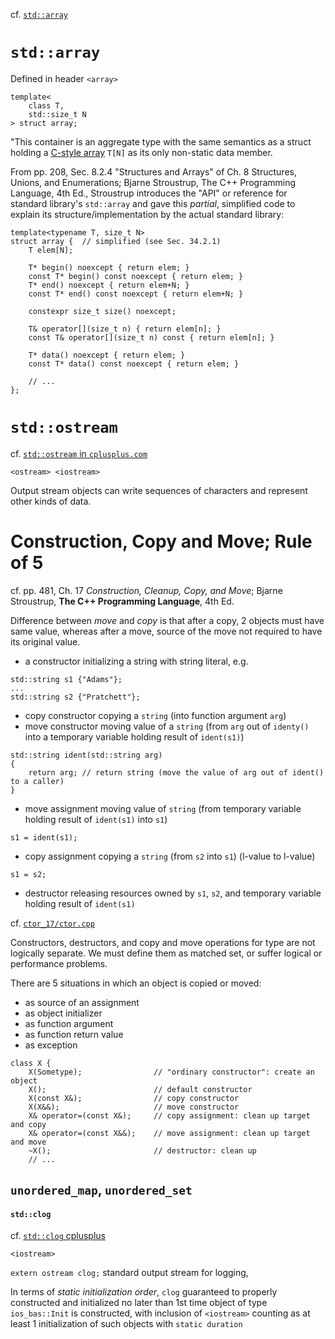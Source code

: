 cf. [`std::array`](http://en.cppreference.com/w/cpp/container/array)

# `std::array`  

Defined in header `<array>`  

```  
template<
	class T,
	std::size_t N
> struct array;  
```  

"This container is an aggregate type with the same semantics as a struct holding a [C-style array](http://en.cppreference.com/w/cpp/language/array) `T[N]` as its only non-static data member.  

From pp. 208, Sec. 8.2.4 "Structures and Arrays" of Ch. 8 Structures, Unions, and Enumerations; Bjarne Stroustrup, The C++ Programming Language, 4th Ed., Stroustrup introduces the "API" or reference for standard library's `std::array` and gave this *partial*, simplified code to explain its structure/implementation by the actual standard library:  

```  
template<typename T, size_t N> 
struct array {	// simplified (see Sec. 34.2.1)  
	T elem[N]; 
	
	T* begin() noexcept { return elem; }
	const T* begin() const noexcept { return elem; }
	T* end() noexcept { return elem+N; }
	const T* end() const noexcept { return elem+N; }
	
	constexpr size_t size() noexcept; 
	
	T& operator[](size_t n) { return elem[n]; }
	const T& operator[](size_t n) const { return elem[n]; }
	
	T* data() noexcept { return elem; }
	const T* data() const noexcept { return elem; }
	
	// ... 
};  
```  
  
# `std::ostream`  

cf. [`std::ostream` in `cplusplus.com`](http://www.cplusplus.com/reference/ostream/ostream/)

`<ostream> <iostream>`  

Output stream objects can write sequences of characters and represent other kinds of data.  


# Construction, Copy and Move; Rule of 5  

cf. pp. 481, Ch. 17 *Construction, Cleanup, Copy, and Move*; Bjarne Stroustrup, **The C++ Programming Language**, 4th Ed.   

Difference between *move* and *copy* is that after a copy, 2 objects must have same value, whereas after a move, source of the move not required to have its original value.  


* a constructor initializing a string with string literal, e.g. 
```  
std::string s1 {"Adams"}; 
...  
std::string s2 {"Pratchett"}; 
```  

- copy constructor copying a `string` (into function argument `arg`)
- move constructor moving value of a `string` (from `arg` out of `identy()` into a temporary variable holding result of `ident(s1)`)
```  
std::string ident(std::string arg)
{
	return arg; // return string (move the value of arg out of ident() to a caller)  
}
```  
- move assignment moving value of `string` (from temporary variable holding result of `ident(s1)` into `s1`)  
```  
s1 = ident(s1);  
``` 
- copy assignment copying a `string` (from `s2` into `s1`) (l-value to l-value)
```  
s1 = s2; 
```  
- destructor releasing resources owned by `s1`, `s2`, and temporary variable holding result of `ident(s1)`  

cf. [`ctor_17/ctor.cpp`](https://github.com/ernestyalumni/HrdwCCppCUDA/blob/master/Cpp14/Strou/ctor_17/ctor.cpp)

Constructors, destructors, and copy and move operations for type are not logically separate.  We must define them as matched set, or suffer logical or performance problems.  

There are 5 situations in which an object is copied or moved:
* as source of an assignment
* as object initializer
* as function argument
* as function return value
* as exception  

```
class X {
	X(Sometype); 				// "ordinary constructor": create an object
	X();						// default constructor
	X(const X&);				// copy constructor
	X(X&&);						// move constructor
	X& operator=(const X&);		// copy assignment: clean up target and copy
	X& operator=(const X&&);	// move assignment: clean up target and move
	~X();						// destructor: clean up
	// ...

```

## `unordered_map`, `unordered_set`  




#### `std::clog`  

cf. [`std::clog` cplusplus](http://www.cplusplus.com/reference/iostream/clog/)

`<iostream>` 

`extern ostream clog;`
standard output stream for logging, 

In terms of *static initialization order*, `clog` guaranteed to properly constructed and initialized no later than 1st time object of type `ios_bas::Init` is constructed, with inclusion of `<iostream>` counting as at least 1 initialization of such objects with `static duration`  





